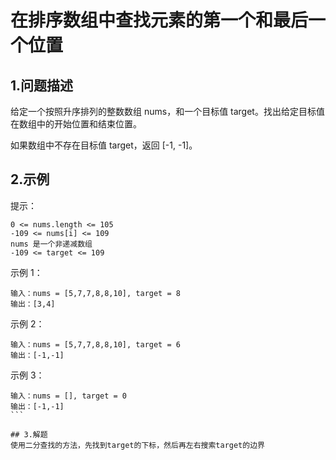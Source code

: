 # 在排序数组中查找元素的第一个和最后一个位置

## 1.问题描述
给定一个按照升序排列的整数数组 nums，和一个目标值 target。找出给定目标值在数组中的开始位置和结束位置。

如果数组中不存在目标值 target，返回 [-1, -1]。

## 2.示例
提示：
```
0 <= nums.length <= 105
-109 <= nums[i] <= 109
nums 是一个非递减数组
-109 <= target <= 109
```
示例 1：
```
输入：nums = [5,7,7,8,8,10], target = 8
输出：[3,4]
```
示例 2：
```
输入：nums = [5,7,7,8,8,10], target = 6
输出：[-1,-1]
```
示例 3：
```
输入：nums = [], target = 0
输出：[-1,-1]
``` 

## 3.解题
使用二分查找的方法，先找到target的下标，然后再左右搜索target的边界